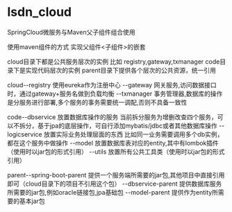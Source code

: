 # lsdn_cloud
SpringCloud微服务与Maven父子组件组合使用

使用maven组件的方式 实现父组件<子组件>的嵌套

cloud目录下都是公共服务层次的实例 比如 registry,gateway,txmanager
code目录下是实现代码层次的实例
parent目录下提供各个层次的公共资源，统一引用

cloud--registry 使用eureka作为注册中心
     --gateway 网关服务,访问数据接口时，通过gateway+服务名做到负载均衡
     --txmanager 事务管理器,数据库的操作是分服务进行部署,多个服务的事务需要统一调配,否则不具备一致性

code--dbservice  放置数据库操作的服务 当前拆分服务为增删改查四个服务，可以不拆分，基于jpa的底层操作，可自行添加mybatis/jdbc或者其他数据库操作
    --logicservice 放置实际业务处理层面的东西 比如同一业务需要调用多个db实例，都在这个服务中做操作
    --model  放置数据库表对应的entity,其中有lombok插件   （使用时以jar包的形式引用）
    --utils 放置所有公共工具类（使用时以jar包的形式引用）
    
parent--spring-boot-parent 提供一个服务端所需要的jar包,其他项目中直接引用即可（cloud目录下的项目不引用这个包）
      --dbservice-parent 提供数据库服务所需要的jar包,例如oracle链接包,jpa基础包
      --model-parent 提供作为entity所需要的基本jar包 

